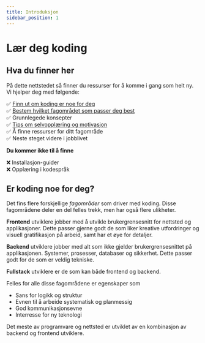 ```yaml
---
title: Introduksjon
sidebar_position: 1
---
```


# Lær deg koding

## Hva du finner her

På dette nettstedet så finner du ressurser for å komme i gang som helt ny. Vi hjelper deg med følgende:

✅ [Finn ut om koding er noe for deg](#er-koding-noe-for-deg)  
✅ [Bestem hvilket fagområdet som passer deg best](./fagomrader)  
✅ Grunnlegede konsepter  
✅ [Tips om selvopplæring og motivasjon](./selvopplaering-og-motivasjon)  
✅ Å finne ressurser for ditt fagområde  
✅ Neste steget videre i jobblivet

**Du kommer ikke til å finne**

❌ Installasjon-guider  
❌ Opplæring i kodespråk

## Er koding noe for deg?

Det fins flere forskjellige _fagområder_ som driver med koding. Disse fagområdene deler en del felles trekk, men har også flere ulikheter.

**Frontend** utviklere jobber med å utvikle brukergrensesnitt for nettsted og applikasjoner. Dette passer gjerne godt de som liker kreative utfordringer og visuell gratifikasjon på arbeid, samt har et øye for detaljer.

**Backend** utviklere jobber med alt som ikke gjelder brukergrensesnittet på applikasjonen. Systemer, prosesser, databaser og sikkerhet. Dette passer godt for de som er veldig tekniske.

**Fullstack** utviklere er de som kan både frontend og backend.

Felles for alle disse fagområdene er egenskaper som

- Sans for logikk og struktur
- Evnen til å arbeide systematisk og planmessig
- God kommunikasjonsevne
- Interresse for ny teknologi

Det meste av programvare og nettsted er utviklet av en kombinasjon av backend og frontend utviklere.
